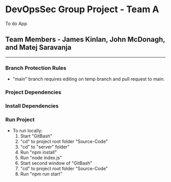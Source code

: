 # DevOpsSec Group Project - Team A
To do App

## Team Members - James Kinlan, John McDonagh, and Matej Saravanja

---

### Branch Protection Rules
* "main" branch requires editing on temp branch and pull request to main.

### Project Dependencies

### Install Dependencies

### Run Project
* To run locally:
    1. Start "GitBash"
    2. "cd" to project root folder "Source-Code"
    3. "cd" to "server" folder"
    4. Run "npm install"
    5. Run "node index.js"
    6. Start second window of "GitBash"
    7. "cd" to project root folder "Source-Code"
    8. Run "npm run start"
